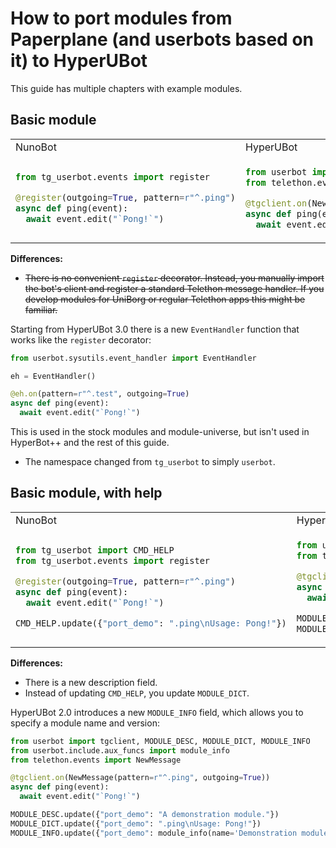 # How to port modules from Paperplane (and userbots based on it) to HyperUBot
This guide has multiple chapters with example modules.
## Basic module
<table>
<tr>
<td> NunoBot </td> <td> HyperUBot </td>
</tr>
<tr>
<td>

```python
from tg_userbot.events import register

@register(outgoing=True, pattern=r"^.ping")
async def ping(event):
  await event.edit("`Pong!`")
```

</td>
<td>

```python
from userbot import tgclient
from telethon.events import NewMessage

@tgclient.on(NewMessage(pattern=r"^.ping", outgoing=True))
async def ping(event):
  await event.edit("`Pong!`")
```

</td>
</tr>
</table>

**Differences:**

- ~~There is no convenient `register` decorator. Instead, you manually import the bot's client and register a standard Telethon message handler. If you develop modules for UniBorg or regular Telethon apps this might be familiar.~~

Starting from HyperUBot 3.0 there is a new `EventHandler` function that works like the `register` decorator:
```python
from userbot.sysutils.event_handler import EventHandler

eh = EventHandler()

@eh.on(pattern=r"^.test", outgoing=True)
async def ping(event):
  await event.edit("`Pong!`")
```
This is used in the stock modules and module-universe, but isn't used in HyperBot++ and the rest of this guide.

- The namespace changed from `tg_userbot` to simply `userbot`.
## Basic module, with help
<table>
<tr>
<td> NunoBot </td> <td> HyperUBot </td>
</tr>
<tr>
<td>

```python
from tg_userbot import CMD_HELP
from tg_userbot.events import register

@register(outgoing=True, pattern=r"^.ping")
async def ping(event):
  await event.edit("`Pong!`")

CMD_HELP.update({"port_demo": ".ping\nUsage: Pong!"})
```

</td>
<td> 

```python
from userbot import tgclient, MODULE_DESC, MODULE_DICT
from telethon.events import NewMessage

@tgclient.on(NewMessage(pattern=r"^.ping", outgoing=True))
async def ping(event):
  await event.edit("`Pong!`")

MODULE_DESC.update({"port_demo": "A demonstration module."})
MODULE_DICT.update({"port_demo": ".ping\nUsage: Pong!"})
```

</td>
</tr>
</table>

**Differences:**

- There is a new description field.
- Instead of updating `CMD_HELP`, you update `MODULE_DICT`.

HyperUBot 2.0 introduces a new `MODULE_INFO` field, which allows you to specify a module name and version:

```python
from userbot import tgclient, MODULE_DESC, MODULE_DICT, MODULE_INFO
from userbot.include.aux_funcs import module_info
from telethon.events import NewMessage

@tgclient.on(NewMessage(pattern=r"^.ping", outgoing=True))
async def ping(event):
  await event.edit("`Pong!`")

MODULE_DESC.update({"port_demo": "A demonstration module."})
MODULE_DICT.update({"port_demo": ".ping\nUsage: Pong!"})
MODULE_INFO.update({"port_demo": module_info(name='Demonstration module', version='1.0')})
```
